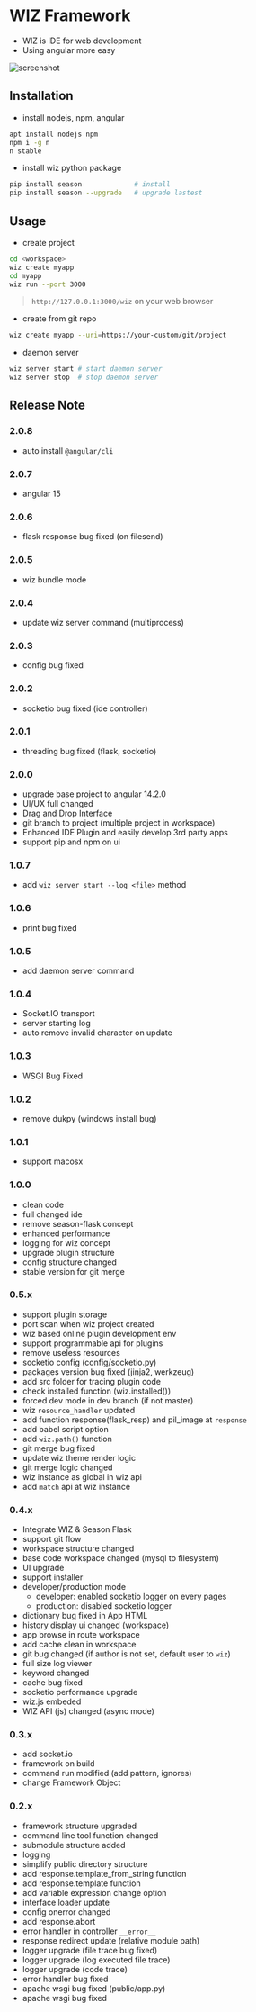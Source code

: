 # WIZ Framework

- WIZ is IDE for web development
- Using angular more easy

![screenshot](https://github.com/season-framework/wiz/blob/main/screenshot/wiz.gif)

## Installation

- install nodejs, npm, angular

```bash
apt install nodejs npm
npm i -g n
n stable
```

- install wiz python package

```bash
pip install season             # install
pip install season --upgrade   # upgrade lastest
```

## Usage

- create project

```bash
cd <workspace>
wiz create myapp
cd myapp
wiz run --port 3000
```

> `http://127.0.0.1:3000/wiz` on your web browser

- create from git repo

```bash
wiz create myapp --uri=https://your-custom/git/project
```

- daemon server

```bash
wiz server start # start daemon server
wiz server stop  # stop daemon server
```

## Release Note

### 2.0.8

- auto install `@angular/cli`

### 2.0.7

- angular 15

### 2.0.6

- flask response bug fixed (on filesend)

### 2.0.5

- wiz bundle mode

### 2.0.4

- update wiz server command (multiprocess)

### 2.0.3

- config bug fixed

### 2.0.2

- socketio bug fixed (ide controller)

### 2.0.1

- threading bug fixed (flask, socketio)

### 2.0.0

- upgrade base project to angular 14.2.0
- UI/UX full changed
- Drag and Drop Interface
- git branch to project (multiple project in workspace)
- Enhanced IDE Plugin and easily develop 3rd party apps
- support pip and npm on ui

### 1.0.7

- add `wiz server start --log <file>` method 

### 1.0.6

- print bug fixed

### 1.0.5

- add daemon server command

### 1.0.4

- Socket.IO transport
- server starting log
- auto remove invalid character on update

### 1.0.3

- WSGI Bug Fixed

### 1.0.2

- remove dukpy (windows install bug)

### 1.0.1

- support macosx

### 1.0.0

- clean code
- full changed ide
- remove season-flask concept
- enhanced performance
- logging for wiz concept
- upgrade plugin structure
- config structure changed
- stable version for git merge

### 0.5.x

- support plugin storage
- port scan when wiz project created
- wiz based online plugin development env
- support programmable api for plugins
- remove useless resources
- socketio config (config/socketio.py)
- packages version bug fixed (jinja2, werkzeug)
- add src folder for tracing plugin code
- check installed function (wiz.installed())
- forced dev mode in dev branch (if not master)
- wiz `resource_handler` updated
- add function response(flask_resp) and pil_image at `response`
- add babel script option
- add `wiz.path()` function
- git merge bug fixed
- update wiz theme render logic
- git merge logic changed
- wiz instance as global in wiz api
- add `match` api at wiz instance

### 0.4.x

- Integrate WIZ & Season Flask
- support git flow
- workspace structure changed
- base code workspace changed (mysql to filesystem)
- UI upgrade
- support installer
- developer/production mode
    - developer: enabled socketio logger on every pages
    - production: disabled socketio logger
- dictionary bug fixed in App HTML
- history display ui changed (workspace)
- app browse in route workspace
- add cache clean in workspace
- git bug changed (if author is not set, default user to `wiz`)
- full size log viewer
- keyword changed
- cache bug fixed
- socketio performance upgrade 
- wiz.js embeded
- WIZ API (js) changed (async mode)

### 0.3.x

- add socket.io 
- framework on build
- command run modified (add pattern, ignores)
- change Framework Object

### 0.2.x

- framework structure upgraded
- command line tool function changed
- submodule structure added
- logging 
- simplify public directory structure
- add response.template_from_string function
- add response.template function
- add variable expression change option
- interface loader update
- config onerror changed 
- add response.abort
- error handler in controller `__error__`
- response redirect update (relative module path)
- logger upgrade (file trace bug fixed)
- logger upgrade (log executed file trace)
- logger upgrade (code trace)
- error handler bug fixed
- apache wsgi bug fixed (public/app.py)
- apache wsgi bug fixed
